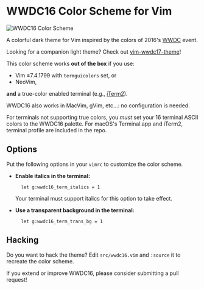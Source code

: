 # WWDC16 Color Scheme for Vim

![WWDC16 Color Scheme](https://raw.github.com/lifepillar/Resources/master/wwdc16/wwdc16.png)

A colorful dark theme for Vim inspired by the colors of 2016's
[WWDC](https://developer.apple.com/wwdc/) event.

Looking for a companion light theme? Check out
[vim-wwdc17-theme](https://github.com/lifepillar/vim-wwdc17-theme)!

This color scheme works **out of the box** if you use:

- Vim ≥7.4.1799 with `termguicolors` set, or
- NeoVim,

**and** a true-color enabled terminal (e.g., [iTerm2](https://www.iterm2.com)).

WWDC16 also works in MacVim, gVim, etc…: no configuration is needed.

For terminals not supporting true colors, you *must* set your 16 terminal ASCII
colors to the WWDC16 palette. For macOS's Terminal.app and iTerm2, terminal
profile are included in the repo.


## Options

Put the following options in your `vimrc` to customize the color scheme.

- **Enable italics in the terminal:**

        let g:wwdc16_term_italics = 1

  Your terminal must support italics for this option to take effect.

- **Use a transparent background in the terminal:**

        let g:wwdc16_term_trans_bg = 1


## Hacking

Do you want to hack the theme? Edit `src/wwdc16.vim` and `:source` it to
recreate the color scheme.

If you extend or improve WWDC16, please consider submitting a pull request!

